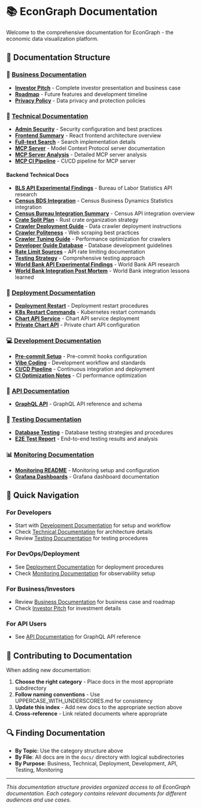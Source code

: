 # 📚 EconGraph Documentation

Welcome to the comprehensive documentation for EconGraph - the economic data visualization platform.

## 📖 Documentation Structure

### 🏢 [Business Documentation](./business/)
- **[Investor Pitch](./business/INVESTOR_PITCH.md)** - Complete investor presentation and business case
- **[Roadmap](./business/ROADMAP.md)** - Future features and development timeline
- **[Privacy Policy](./business/PRIVACY_POLICY.md)** - Data privacy and protection policies

### 🔧 [Technical Documentation](./technical/)
- **[Admin Security](./technical/ADMIN_SECURITY.md)** - Security configuration and best practices
- **[Frontend Summary](./technical/FRONTEND_SUMMARY.md)** - React frontend architecture overview
- **[Full-text Search](./technical/FULLTEXT_SEARCH.md)** - Search implementation details
- **[MCP Server](./technical/MCP_SERVER.md)** - Model Context Protocol server documentation
- **[MCP Server Analysis](./technical/MCP_SERVER_ANALYSIS.md)** - Detailed MCP server analysis
- **[MCP CI Pipeline](./technical/MCP_CI_PIPELINE.md)** - CI/CD pipeline for MCP server

#### Backend Technical Docs
- **[BLS API Experimental Findings](./technical/BLS_API_EXPERIMENTAL_FINDINGS.md)** - Bureau of Labor Statistics API research
- **[Census BDS Integration](./technical/CENSUS_BDS_INTEGRATION.md)** - Census Business Dynamics Statistics integration
- **[Census Bureau Integration Summary](./technical/CENSUS_BUREAU_INTEGRATION_SUMMARY.md)** - Census API integration overview
- **[Crate Split Plan](./technical/CRATE_SPLIT_PLAN.md)** - Rust crate organization strategy
- **[Crawler Deployment Guide](./technical/CRAWLER_DEPLOYMENT_GUIDE.md)** - Data crawler deployment instructions
- **[Crawler Politeness](./technical/CRAWLER_POLITENESS.md)** - Web scraping best practices
- **[Crawler Tuning Guide](./technical/CRAWLER_TUNING_GUIDE.md)** - Performance optimization for crawlers
- **[Developer Guide Database](./technical/DEVELOPER_GUIDE_DATABASE.md)** - Database development guidelines
- **[Rate Limit Sources](./technical/RATE_LIMIT_SOURCES.md)** - API rate limiting documentation
- **[Testing Strategy](./technical/TESTING_STRATEGY.md)** - Comprehensive testing approach
- **[World Bank API Experimental Findings](./technical/WORLD_BANK_API_EXPERIMENTAL_FINDINGS.md)** - World Bank API research
- **[World Bank Integration Post Mortem](./technical/WORLD_BANK_INTEGRATION_POST_MORTEM.md)** - World Bank integration lessons learned

### 🚀 [Deployment Documentation](./deployment/)
- **[Deployment Restart](./deployment/DEPLOYMENT_RESTART.md)** - Deployment restart procedures
- **[K8s Restart Commands](./deployment/K8S_RESTART_COMMANDS.md)** - Kubernetes restart commands
- **[Chart API Service](./deployment/CHART_API_SERVICE.md)** - Chart API service deployment
- **[Private Chart API](./deployment/PRIVATE_CHART_API.md)** - Private chart API configuration

### 💻 [Development Documentation](./development/)
- **[Pre-commit Setup](./development/PRECOMMIT_SETUP.md)** - Pre-commit hooks configuration
- **[Vibe Coding](./development/VIBE_CODING.md)** - Development workflow and standards
- **[CI/CD Pipeline](./development/CI_CD_PIPELINE.md)** - Continuous integration and deployment
- **[CI Optimization Notes](./development/CI_OPTIMIZATION_NOTES.md)** - CI performance optimization

### 🔌 [API Documentation](./api/)
- **[GraphQL API](./api/GRAPHQL_API.md)** - GraphQL API reference and schema

### 🧪 [Testing Documentation](./testing/)
- **[Database Testing](./testing/DATABASE_TESTING.md)** - Database testing strategies and procedures
- **[E2E Test Report](./testing/e2e-test-report.md)** - End-to-end testing results and analysis

### 📊 [Monitoring Documentation](./monitoring/)
- **[Monitoring README](./monitoring/README.md)** - Monitoring setup and configuration
- **[Grafana Dashboards](./monitoring/README.md)** - Grafana dashboard documentation

## 🎯 Quick Navigation

### For Developers
- Start with [Development Documentation](./development/) for setup and workflow
- Check [Technical Documentation](./technical/) for architecture details
- Review [Testing Documentation](./testing/) for testing procedures

### For DevOps/Deployment
- See [Deployment Documentation](./deployment/) for deployment procedures
- Check [Monitoring Documentation](./monitoring/) for observability setup

### For Business/Investors
- Review [Business Documentation](./business/) for business case and roadmap
- Check [Investor Pitch](./business/INVESTOR_PITCH.md) for investment details

### For API Users
- See [API Documentation](./api/) for GraphQL API reference

## 📝 Contributing to Documentation

When adding new documentation:

1. **Choose the right category** - Place docs in the most appropriate subdirectory
2. **Follow naming conventions** - Use UPPERCASE_WITH_UNDERSCORES.md for consistency
3. **Update this index** - Add new docs to the appropriate section above
4. **Cross-reference** - Link related documents where appropriate

## 🔍 Finding Documentation

- **By Topic**: Use the category structure above
- **By File**: All docs are in the `docs/` directory with logical subdirectories
- **By Purpose**: Business, Technical, Deployment, Development, API, Testing, Monitoring

---

*This documentation structure provides organized access to all EconGraph documentation. Each category contains relevant documents for different audiences and use cases.*
